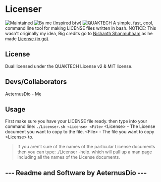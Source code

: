 # Licenser
![Maintained](https://img.shields.io/badge/Maintained-Yes-green) ![By me (Inspired btw)](https://img.shields.io/badge/By-AeternusDio-blue) ![QUAKTECH](https://img.shields.io/badge/QUAKTECH-blue)
A simple, fast, cool, command line tool for making LICENSE files written in bash. NOTICE: This wasn't originally my idea, Big credits go to [Nishanth Shanmuhham](https://github.com/nishanths) as he made [License (in go)](https://github.com/nishanths/license).

## License
Dual licensed under the QUAKTECH License v2 & MIT license.

## Devs/Collaborators
AeternusDio - [Me](https://github.com/AeternusDio)

## Usage
First make sure you have your LICENSE file ready.
then type into your command line:
```./Licenser.sh <License> <File>```
&lt;License&gt; - The License document you want to copy to the file.
&lt;File&gt; - The file you want to copy &lt;License&gt; to.
> If you aren’t sure of the names of the particular License documents then you can type: ./Licenser -help. which will pull up a man page including all the names of the License documents.

--- Readme and Software by AeternusDio ---
-

